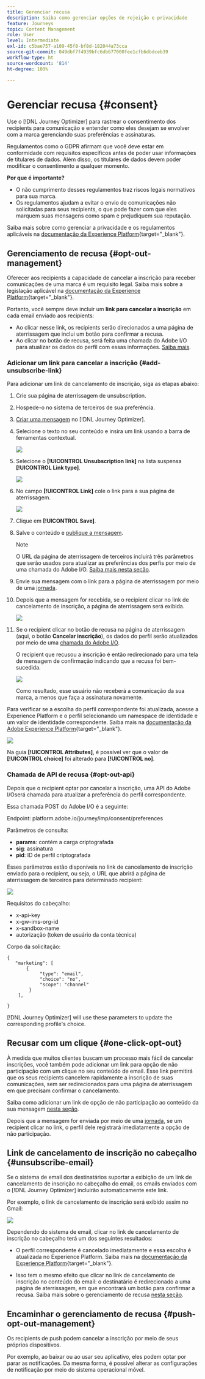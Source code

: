 ```yaml
---
title: Gerenciar recusa
description: Saiba como gerenciar opções de rejeição e privacidade
feature: Journeys
topic: Content Management
role: User
level: Intermediate
exl-id: c5bae757-a109-45f8-bf8d-182044a73cca
source-git-commit: 049dbf7f4939bfc6db677000fee1cfb6dbdceb39
workflow-type: ht
source-wordcount: '814'
ht-degree: 100%

---
```


# Gerenciar recusa {#consent}

Use o [!DNL Journey Optimizer] para rastrear o consentimento dos recipients para comunicação e entender como eles desejam se envolver com a marca gerenciando suas preferências e assinaturas. <!--Their preferences and subscriptions are handled through Consent management.-->

Regulamentos como o GDPR afirmam que você deve estar em conformidade com requisitos específicos antes de poder usar informações de titulares de dados. Além disso, os titulares de dados devem poder modificar o consentimento a qualquer momento.

**Por que é importante?**

* O não cumprimento desses regulamentos traz riscos legais normativos para sua marca.
* Os regulamentos ajudam a evitar o envio de comunicações não solicitadas para seus recipients, o que pode fazer com que eles marquem suas mensagens como spam e prejudiquem sua reputação.

Saiba mais sobre como gerenciar a privacidade e os regulamentos aplicáveis na [documentação da Experience Platform](https://experienceleague.adobe.com/docs/experience-platform/privacy/home.html?lang=pt-BR){target=&quot;_blank&quot;}.

<!--* Recipients should be able to opt-in/opt-out from receiving electronic communication through one or more channel
* Recipients expect the brand to offer preference centre capability that controls how brand should engage with them (example: channel of communication, invasive and non-invasive tracking etc). This helps to fulfil regulatory obligations and also facilitates quality engagement with recipient. 
* The third category is the capability to offer subscription to recipients (newsletter, etc)-->

## Gerenciamento de recusa {#opt-out-management}

Oferecer aos recipients a capacidade de cancelar a inscrição para receber comunicações de uma marca é um requisito legal. Saiba mais sobre a legislação aplicável na [documentação da Experience Platform](https://experienceleague.adobe.com/docs/experience-platform/privacy/regulations/overview.html?lang=pt-BR#regulations){target=&quot;_blank&quot;}.

Portanto, você sempre deve incluir um **link para cancelar a inscrição** em cada email enviado aos recipients:

* Ao clicar nesse link, os recipients serão direcionados a uma página de aterrissagem que inclui um botão para confirmar a recusa.
* Ao clicar no botão de recusa, será feita uma chamada do Adobe I/O para atualizar os dados do perfil com essas informações. [Saiba mais](#consent-service-api).

### Adicionar um link para cancelar a inscrição {#add-unsubscribe-link}

Para adicionar um link de cancelamento de inscrição, siga as etapas abaixo:

1. Crie sua página de aterrissagem de unsubscription.

1. Hospede-o no sistema de terceiros de sua preferência.

1. [Criar uma mensagem](../../help/using/create-message.md) no [!DNL Journey Optimizer].

   <!--The link to your landing page should contain a static URL and the profile ID.-->

1. Selecione o texto no seu conteúdo e insira um link usando a barra de ferramentas contextual.

   ![](assets/opt-out-insert-link.png)

1. Selecione o **[!UICONTROL Unsubscription link]** na lista suspensa **[!UICONTROL Link type]**.

   ![](assets/opt-out-link-type.png)

1. No campo **[!UICONTROL Link]** cole o link para a sua página de aterrissagem.

   ![](assets/opt-out-link-url.png)

1. Clique em **[!UICONTROL Save]**.

1. Salve o conteúdo e [publique a mensagem](../../help/using/publish-manage-message.md).

   >[!NOTE]
   >
   >O URL da página de aterrissagem de terceiros incluirá três parâmetros que serão usados para atualizar as preferências dos perfis por meio de uma chamada do Adobe I/O. [Saiba mais nesta seção](#consent-service-api).

1. Envie sua mensagem com o link para a página de aterrissagem por meio de uma [jornada](building-journeys/journey.md).

1. Depois que a mensagem for recebida, se o recipient clicar no link de cancelamento de inscrição, a página de aterrissagem será exibida.

   ![](assets/opt-out-lp-example.png)

1. Se o recipient clicar no botão de recusa na página de aterrissagem (aqui, o botão **Cancelar inscrição**), os dados do perfil serão atualizados por meio de uma [chamada do Adobe I/O](#opt-out-api).

   O recipient que recusou a inscrição é então redirecionado para uma tela de mensagem de confirmação indicando que a recusa foi bem-sucedida.

   ![](assets/opt-out-confirmation-example.png)

   Como resultado, esse usuário não receberá a comunicação da sua marca, a menos que faça a assinatura novamente.

Para verificar se a escolha do perfil correspondente foi atualizada, acesse a Experience Platform e o perfil selecionando um namespace de identidade e um valor de identidade correspondente. Saiba mais na [documentação da Adobe Experience Platform](https://experienceleague.adobe.com/docs/experience-platform/profile/ui/user-guide.html?lang=pt-BR#getting-started){target=&quot;_blank&quot;}.

![](assets/opt-out-profile-choice.png)

Na guia **[!UICONTROL Attributes]**, é possível ver que o valor de **[!UICONTROL choice]** foi alterado para **[!UICONTROL no]**.

<!--The opt-out URL is resolved upon each recipient receiving the message. It is then personalized with the relevant encrypted parameters (profile ID, profile name, journey ID, sandbox ID, and message execution ID).-->

### Chamada de API de recusa {#opt-out-api}

Depois que o recipient optar por cancelar a inscrição, uma API do Adobe I/O<!--Consent service API to capture the encrypted data and-->será chamada para atualizar a preferência do perfil correspondente.

Essa chamada POST do Adobe I/O é a seguinte:

Endpoint: platform.adobe.io/journey/imp/consent/preferences
<!--This is the new AEP specific AEP for consent instead of the AJO consent API that was previously used: cjm.adobe.io/imp/consent/preferences-->

Parâmetros de consulta:

* **params**: contém a carga criptografada
* **sig**: assinatura <!--which signature?-->
* **pid**: ID de perfil criptografada

Esses parâmetros estão disponíveis no link de cancelamento de inscrição enviado para o recipient, ou seja, o URL que abrirá a página de aterrissagem de terceiros para determinado recipient:

![](assets/opt-out-parameters.png)

<!--QUESTION: How do you get the URL built for each recipient? Do you have to wait until each targeted recipient receives the unsubscribe link or can you deduce it in advance? Is it done automatically upon the API call or do you have to do something manually for each profile? In other words will the LP automatically include the 3 parameters or do you have to insert something manually? Still not completely clear-->

Requisitos do cabeçalho:

* x-api-key
* x-gw-ims-org-id
* x-sandbox-name
* autorização (token de usuário da conta técnica) <!--How do you find this information? And other header elements?-->

Corpo da solicitação:

```
{
   "marketing": [
       {
            "type": "email",           
            "choice": "no",          
            "scope": "channel"       
        }
    ],
 
}
```

<!--The Consent service /-->[!DNL Journey Optimizer] will <!--decrypt and-->use these parameters to update the corresponding profile's choice.
<!--and provide an answer back to the landing page.-->

## Recusar com um clique {#one-click-opt-out}

À medida que muitos clientes buscam um processo mais fácil de cancelar inscrições, você também pode adicionar um link para opção de não participação com um clique no seu conteúdo de email. Esse link permitirá que os seus recipients cancelem rapidamente a inscrição de suas comunicações, sem ser redirecionados para uma página de aterrissagem em que precisam confirmar o cancelamento.

Saiba como adicionar um link de opção de não participação ao conteúdo da sua mensagem [nesta seção](message-tracking.md#one-click-opt-out-link).

Depois que a mensagem for enviada por meio de uma [jornada](building-journeys/journey.md), se um recipient clicar no link, o perfil dele registrará imediatamente a opção de não participação.

## Link de cancelamento de inscrição no cabeçalho {#unsubscribe-email}

Se o sistema de email dos destinatários suportar a exibição de um link de cancelamento de inscrição no cabeçalho do email, os emails enviados com o [!DNL Journey Optimizer] incluirão automaticamente este link.

Por exemplo, o link de cancelamento de inscrição será exibido assim no Gmail:

![](assets/unsubscribe-email.png)

Dependendo do sistema de email, clicar no link de cancelamento de inscrição no cabeçalho terá um dos seguintes resultados:

* O perfil correspondente é cancelado imediatamente e essa escolha é atualizada no Experience Platform. Saiba mais na [documentação da Experience Platform](https://experienceleague.adobe.com/docs/experience-platform/profile/ui/user-guide.html?lang=pt-BR#getting-started){target=&quot;_blank&quot;}.

* Isso tem o mesmo efeito que clicar no link de cancelamento de inscrição no conteúdo do email: o destinatário é redirecionado a uma página de aterrissagem, em que encontrará um botão para confirmar a recusa. Saiba mais sobre o gerenciamento de recusa [nesta seção](#opt-out-management).

## Encaminhar o gerenciamento de recusa {#push-opt-out-management}

Os recipients de push podem cancelar a inscrição por meio de seus próprios dispositivos.

Por exemplo, ao baixar ou ao usar seu aplicativo, eles podem optar por parar as notificações. Da mesma forma, é possível alterar as configurações de notificação por meio do sistema operacional móvel.
